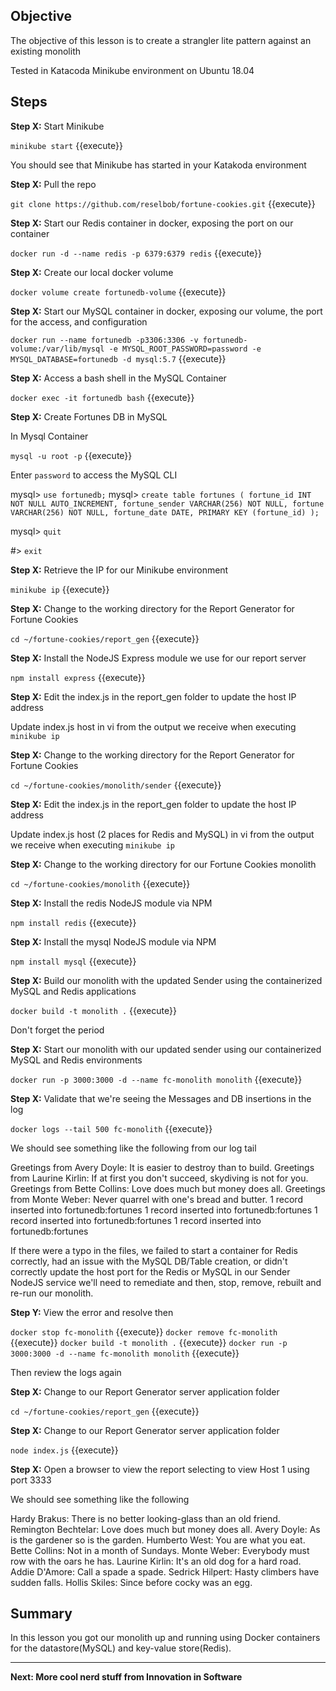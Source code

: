 ## Objective
The objective of this lesson is to create a strangler lite pattern against an existing monolith

Tested in Katacoda Minikube environment on Ubuntu 18.04

## Steps

**Step X:** Start Minikube

`minikube start` {{execute}}

You should see that Minikube has started in your Katakoda environment

**Step X:** Pull the repo

`git clone https://github.com/reselbob/fortune-cookies.git` {{execute}}

**Step X:** Start our Redis container in docker, exposing the port on our container

`docker run -d --name redis -p 6379:6379 redis` {{execute}}

**Step X:** Create our local docker volume

`docker volume create fortunedb-volume` {{execute}}

**Step X:** Start our MySQL container in docker, exposing our volume, the port for the access, and configuration

`docker run --name fortunedb -p3306:3306 -v fortunedb-volume:/var/lib/mysql -e MYSQL_ROOT_PASSWORD=password -e MYSQL_DATABASE=fortunedb -d mysql:5.7` {{execute}}

**Step X:** Access a bash shell in the MySQL Container

`docker exec -it fortunedb bash` {{execute}}

**Step X:** Create Fortunes DB in MySQL

In Mysql Container

`mysql -u root -p` {{execute}}

Enter `password` to access the MySQL CLI

mysql> `use fortunedb;`
mysql> 
`create table fortunes (
    fortune_id INT NOT NULL AUTO_INCREMENT,
    fortune_sender VARCHAR(256) NOT NULL,
    fortune VARCHAR(256) NOT NULL,
    fortune_date DATE,
    PRIMARY KEY (fortune_id)
     );`
     
 mysql> `quit`
 
 #> `exit`

**Step X:**  Retrieve the IP for our Minikube environment
 
`minikube ip` {{execute}}

**Step X:** Change to the working directory for the Report Generator for Fortune Cookies

`cd ~/fortune-cookies/report_gen` {{execute}}

**Step X:** Install the NodeJS Express module we use for our report server

`npm install express` {{execute}}

**Step X:** Edit the index.js in the report_gen folder to update the host IP address

Update index.js host in vi from the output we receive when executing `minikube ip` 


**Step X:** Change to the working directory for the Report Generator for Fortune Cookies

`cd ~/fortune-cookies/monolith/sender` {{execute}}

**Step X:** Edit the index.js in the report_gen folder to update the host IP address

Update index.js host (2 places for Redis and MySQL) in vi from the output we receive when executing `minikube ip` 


**Step X:** Change to the working directory for our Fortune Cookies monolith

`cd ~/fortune-cookies/monolith` {{execute}}

**Step X:** Install the redis NodeJS module via NPM

`npm install redis` {{execute}}

**Step X:** Install the mysql NodeJS module via NPM

`npm install mysql` {{execute}}

**Step X:** Build our monolith with the updated Sender using the containerized MySQL and Redis applications

`docker build -t monolith .` {{execute}}

Don't forget the period

**Step X:** Start our monolith with our updated sender using our containerized MySQL and Redis environments

`docker run -p 3000:3000 -d --name fc-monolith monolith` {{execute}}

**Step X:** Validate that we're seeing the Messages and DB insertions in the log

`docker logs --tail 500 fc-monolith` {{execute}}

We should see something like the following from our log tail

Greetings from Avery Doyle: It is easier to destroy than to build.
Greetings from Laurine Kirlin: If at first you don't succeed, skydiving is not for you.
Greetings from Bette Collins: Love does much but money does all.
Greetings from Monte Weber: Never quarrel with one's bread and butter.
1 record inserted into fortunedb:fortunes
1 record inserted into fortunedb:fortunes
1 record inserted into fortunedb:fortunes
1 record inserted into fortunedb:fortunes

If there were a typo in the files, we failed to start a container for Redis correctly, had an issue with the MySQL DB/Table creation, or didn't correctly update the host port for the Redis or MySQL in our Sender NodeJS service we'll need to remediate and then, stop, remove, rebuilt and re-run our monolith.

**Step Y:** View the error and resolve then

`docker stop fc-monolith` {{execute}}
`docker remove fc-monolith` {{execute}}
`docker build -t monolith .` {{execute}}
`docker run -p 3000:3000 -d --name fc-monolith monolith` {{execute}}

Then review the logs again

**Step X:** Change to our Report Generator server application folder

`cd ~/fortune-cookies/report_gen` {{execute}}


**Step X:** Change to our Report Generator server application folder

`node index.js` {{execute}}


**Step X:** Open a browser to view the report selecting to view Host 1 using port 3333

We should see something like the following

Hardy Brakus: There is no better looking-glass than an old friend.
Remington Bechtelar: Love does much but money does all.
Avery Doyle: As is the gardener so is the garden.
Humberto West: You are what you eat.
Bette Collins: Not in a month of Sundays.
Monte Weber: Everybody must row with the oars he has.
Laurine Kirlin: It's an old dog for a hard road.
Addie D'Amore: Call a spade a spade.
Sedrick Hilpert: Hasty climbers have sudden falls.
Hollis Skiles: Since before cocky was an egg.

## Summary

In this lesson you got our monolith up and running using Docker containers for the datastore(MySQL) and key-value store(Redis). 

----


**Next: More cool nerd stuff from Innovation in Software**
